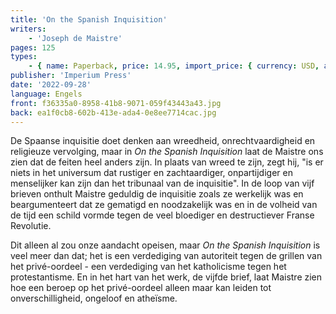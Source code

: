 ```yaml
---
title: 'On the Spanish Inquisition'
writers:
    - 'Joseph de Maistre'
pages: 125
types:
    - { name: Paperback, price: 14.95, import_price: { currency: USD, amount: 13.6 }, isbn: 978-1-922602-61-9 }
publisher: 'Imperium Press'
date: '2022-09-28'
language: Engels
front: f36335a0-8958-41b8-9071-059f43443a43.jpg
back: ea1f0cb8-602b-413e-ada4-0e8ee7714cac.jpg
---
```


De Spaanse inquisitie doet denken aan wreedheid, onrechtvaardigheid en religieuze vervolging, maar in *On the Spanish Inquisition* laat de Maistre ons zien dat de feiten heel anders zijn. In plaats van wreed te zijn, zegt hij, "is er niets in het universum dat rustiger en zachtaardiger, onpartijdiger en menselijker kan zijn dan het tribunaal van de inquisitie". In de loop van vijf brieven onthult Maistre geduldig de inquisitie zoals ze werkelijk was en beargumenteert dat ze gematigd en noodzakelijk was en in de volheid van de tijd een schild vormde tegen de veel bloediger en destructiever Franse Revolutie.

Dit alleen al zou onze aandacht opeisen, maar *On the Spanish Inquisition* is veel meer dan dat; het is een verdediging van autoriteit tegen de grillen van het privé-oordeel - een verdediging van het katholicisme tegen het protestantisme. En in het hart van het werk, de vijfde brief, laat Maistre zien hoe een beroep op het privé-oordeel alleen maar kan leiden tot onverschilligheid, ongeloof en atheïsme.
